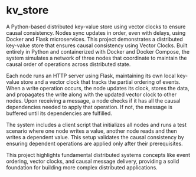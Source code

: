 # kv_store
A Python-based distributed key-value store using vector clocks to ensure causal consistency. Nodes sync updates in order, even with delays, using Docker and Flask microservices.
This project demonstrates a distributed key-value store that ensures causal consistency using Vector Clocks. Built entirely in Python and containerized with Docker and Docker Compose, the system simulates a network of three nodes that coordinate to maintain the causal order of operations across distributed state.

Each node runs an HTTP server using Flask, maintaining its own local key-value store and a vector clock that tracks the partial ordering of events. When a write operation occurs, the node updates its clock, stores the data, and propagates the write along with the updated vector clock to other nodes. Upon receiving a message, a node checks if it has all the causal dependencies needed to apply that operation. If not, the message is buffered until its dependencies are fulfilled.

The system includes a client script that initializes all nodes and runs a test scenario where one node writes a value, another node reads and then writes a dependent value. This setup validates the causal consistency by ensuring dependent operations are applied only after their prerequisites.

This project highlights fundamental distributed systems concepts like event ordering, vector clocks, and causal message delivery, providing a solid foundation for building more complex distributed applications.
